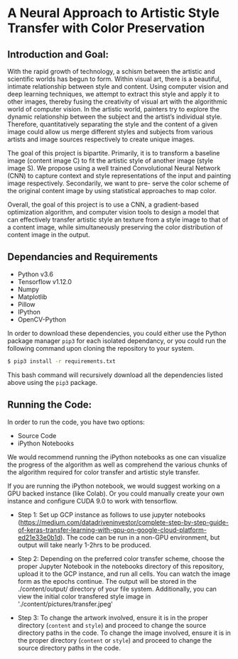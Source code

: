 # A Neural Approach to Artistic Style Transfer with Color Preservation

## Introduction and Goal:

With the rapid growth of technology, a schism between the artistic and scientific worlds has begun to form. Within visual art, there is a beautiful, intimate relationship between style and content. Using computer vision and deep learning techniques, we attempt to extract this style and apply it to other images, thereby fusing the creativity of visual art with the algorithmic world of computer vision. In the artistic world, painters try to explore the dynamic relationship between the subject and the artist’s individual style. Therefore, quantitatively separating the style and the content of a given image could allow us merge different styles and subjects from various artists and image sources respectively to create unique images.

The goal of this project is bipartite. Primarily, it is to transform a baseline image (content image C) to fit the artistic style of another image (style image S). We propose using a well trained Convolutional Neural Network (CNN) to capture context and style representations of the input and painting image respectively. Secondarily, we want to pre- serve the color scheme of the original content image by using statistical approaches to map color.

Overall, the goal of this project is to use a CNN, a gradient-based optimization algorithm, and computer vision tools to design a model that can effectively transfer artistic style an texture from a style image to that of a content image, while simultaneously preserving the color distribution of content image in the output.


## Dependancies and Requirements

  - Python v3.6
  - Tensorflow v1.12.0
  - Numpy
  - Matplotlib
  - Pillow
  - IPython
  - OpenCV-Python

In order to download these dependencies, you could either use the Python package manager ```pip3``` for each isolated dependancy, or you could run the following command upon cloning the repository to your system.

```sh
$ pip3 install -r requirements.txt
```

This bash command will recursively download all the dependencies listed above using the ```pip3``` package.


## Running the Code: 

In order to run the code, you have two options:

  - Source Code
  - iPython Notebooks

We would recommend running the iPython notebooks as one can visualize the progress of the algorithm as well as comprehend the various chunks of the algorithm required for color transfer and artistic style transfer.

If you are running the iPython notebook, we would suggest working on a GPU backed instance (like Colab). Or you could manually create your own instance and configure CUDA 9.0 to work with tensorflow.

  - Step 1: Set up GCP instance as follows to use jupyter notebooks (https://medium.com/datadriveninvestor/complete-step-by-step-guide-of-keras-transfer-learning-with-gpu-on-google-cloud-platform-ed21e33e0b1d). The code can be run in a non-GPU environment, but output will take nearly 1-2hrs to be produced.

  - Step 2: Depending on the preferred color transfer scheme, choose the proper Jupyter Notebook in the notebooks directory of this repository, upload it to the GCP instance, and run all cells. You can watch the image form as the epochs continue. The output will be stored in the ./content/output/ directory of your file system. Additionally, you can view the initial color transfered style image in './content/pictures/transfer.jpeg'

  - Step 3: To change the artwork involved, ensure it is in the proper directory (```content``` and ```style```) and proceed to change the source directory paths in the code. To change the image involved, ensure it is in the proper directory (```content``` or ```style```) and proceed to change the source directory paths in the code.
